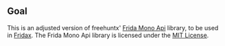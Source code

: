 ## Goal

This is an adjusted version of freehuntx' [Frida Mono Api](https://github.com/freehuntx/frida-mono-api) library, to be used in [Fridax](https://github.com/NorthwaveNL/fridax). The Frida Mono Api library is licensed under the [MIT License](https://github.com/NorthwaveNL/forked-frida-mono-api/blob/master/LICENSE.md).